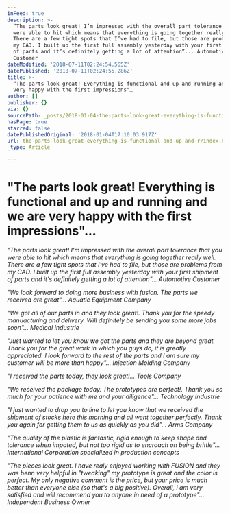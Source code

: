 ```yaml
---
inFeed: true
description: >-
  “The parts look great! I’m impressed with the overall part tolerance that you
  were able to hit which means that everything is going together really well.
  There are a few tight spots that I’ve had to file, but those are problems from
  my CAD. I built up the first full assembly yesterday with your first shipment
  of parts and it’s definitely getting a lot of attention”... Automotive
  Customer
dateModified: '2018-07-11T02:24:54.565Z'
datePublished: '2018-07-11T02:24:55.286Z'
title: >-
  “The parts look great! Everything is functional and up and running and we are
  very happy with the first impressions"…
author: []
publisher: {}
via: {}
sourcePath: _posts/2018-01-04-the-parts-look-great-everything-is-functional-and-up-and.md
hasPage: true
starred: false
datePublishedOriginal: '2018-01-04T17:10:03.917Z'
url: the-parts-look-great-everything-is-functional-and-up-and-r/index.html
_type: Article

---
```

# "The parts look great! Everything is functional and up and running and we are very happy with the first impressions"...

_"The parts look great! I'm impressed with the overall part tolerance that you were able to hit which means that everything is going together really well. There are a few tight spots that I've had to file, but those are problems from my CAD. I built up the first full assembly yesterday with your first shipment of parts and it's definitely getting a lot of attention"... Automotive Customer_

_"We look forward to doing more business with fusion. The parts we received are great"... Aquatic Equipment Company_

_"We got all of our parts in and they look great!. Thank you for the speedy manuacturing and delivery. Will definitely be sending you some more jobs soon"... Medical Industrie_

_"Just wanted to let you know we got the parts and they are beyond great. Thank you for the great work in which you guys do, it is greatly appreciated. I look forward to the rest of the parts and I am sure my customer will be more than happy"... Injection Molding Company_

_"I received the parts today, they look great!... Tools Company_

_"We received the package today. The prototypes are perfect!. Thank you so much for your patience with me and your diligence"... Technology Industrie_

_"I just wanted to drop you to line to let you know that we received the shipment of stocks here this morning and all went together perfectly. Thank you again for getting them to us as quickly as you did"... Arms Company_

_"The quality of the plastic is fantastic, rigid enough to keep shape and tolerance when impated, but not too rigid as to encroach on being brittle"... International Corporation specialized in production concepts_

_"The pieces look great. I have realy enjoyed working with FUSION and they was benn very helpful in "tweaking" my prototype is great and the color is perfect. My only negative comment is the price, but your price is much better than everyone else (so that's a big positive). Overall, i am very satisfied and will recommend you to anyone in need of a prototype"... Independent Business Owner_